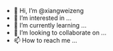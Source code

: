 - 👋 Hi, I’m @xiangweizeng
- 👀 I’m interested in ...
- 🌱 I’m currently learning ...
- 💞️ I’m looking to collaborate on ...
- 📫 How to reach me ...

<!---
xiangweizeng/xiangweizeng is a ✨ special ✨ repository because its `README.md` (this file) appears on your GitHub profile.
You can click the Preview link to take a look at your changes.
--->

